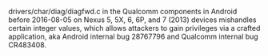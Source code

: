 drivers/char/diag/diagfwd.c in the Qualcomm components in Android before 2016-08-05 on Nexus 5, 5X, 6, 6P, and 7 (2013) devices mishandles certain integer values, which allows attackers to gain privileges via a crafted application, aka Android internal bug 28767796 and Qualcomm internal bug CR483408.